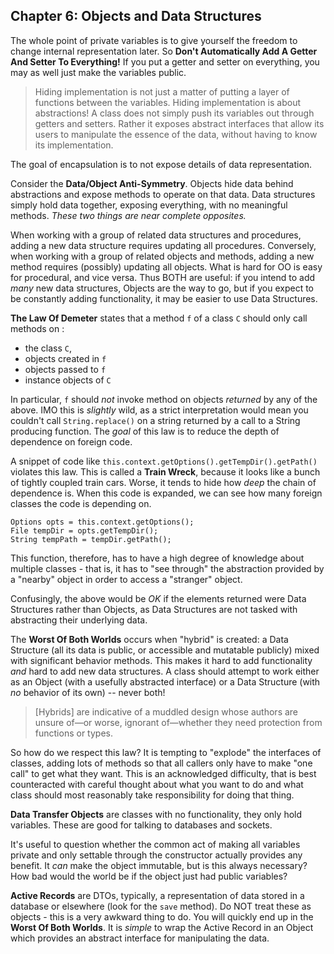 ## Chapter 6: Objects and Data Structures

The whole point of private variables is to give yourself the freedom to change internal representation later. So **Don't Automatically Add A Getter And Setter To Everything!** If you put a getter and setter on everything, you may as well just make the variables public.

> Hiding implementation is not just a matter of putting a layer of functions between the variables. Hiding implementation is about abstractions! A class does not simply push its variables out through getters and setters. Rather it exposes abstract interfaces that allow its users to manipulate the essence of the data, without having to know its implementation.

The goal of encapsulation is to not expose details of data representation.

Consider the **Data/Object Anti-Symmetry**. Objects hide data behind abstractions and expose methods to operate on that data. Data structures simply hold data together, exposing everything, with no meaningful methods. *These two things are near complete opposites.*

When working with a group of related data structures and procedures, adding a new data structure requires updating all procedures. Conversely, when working with a group of related objects and methods, adding a new method requires (possibly) updating all objects. What is hard for OO is easy for procedural, and vice versa. Thus BOTH are useful: if you intend to add *many* new data structures, Objects are the way to go, but if you expect to be constantly adding functionality, it may be easier to use Data Structures.

**The Law Of Demeter** states that a method `f` of a class `C` should only call methods on :

* the class `C`, 
* objects created in `f`
* objects passed to `f`
* instance objects of `C`

In particular, `f` should *not* invoke method on objects *returned* by any of the above. IMO this is *slightly* wild, as a strict interpretation would mean you couldn't call `String.replace()` on a string returned by a call to a String producing function. The *goal* of this law is to reduce the depth of dependence on foreign code.

A snippet of code like `this.context.getOptions().getTempDir().getPath()` violates this law. This is called a **Train Wreck**, because it looks like a bunch of tightly coupled train cars. Worse, it tends to hide how *deep* the chain of dependence is. When this code is expanded, we can see how many foreign classes the code is depending on.

```
Options opts = this.context.getOptions();
File tempDir = opts.getTempDir();
String tempPath = tempDir.getPath();
```

This function, therefore, has to have a high degree of knowledge about multiple classes - that is, it has to "see through" the abstraction provided by a "nearby" object in order to access a "stranger" object.

Confusingly, the above would be *OK* if the elements returned were Data Structures rather than Objects, as Data Structures are not tasked with abstracting their underlying data.

The **Worst Of Both Worlds** occurs when "hybrid" is created: a Data Structure (all its data is public, or accessible and mutatable publicly) mixed with significant behavior methods. This makes it hard to add functionality *and* hard to add new data structures. A class should attempt to work either as an Object (with a usefully abstracted interface) or a Data Structure (with *no* behavior of its own) -- never both!

>[Hybrids] are indicative of a muddled design whose authors are unsure of—or worse, ignorant of—whether they need protection from functions or types.

So how do we respect this law? It is tempting to "explode" the interfaces of classes, adding lots of methods so that all callers only have to make "one call" to get what they want. This is an acknowledged difficulty, that is best counteracted with careful thought about what you want to do and what class should most reasonably take responsibility for doing that thing.

**Data Transfer Objects** are classes with no functionality, they only hold variables. These are good for talking to databases and sockets. 

It's useful to question whether the common act of making all variables private and only settable through the constructor actually provides any benefit. It *can* make the object immutable, but is this always necessary? How bad would the world be if the object just had public variables?

**Active Records** are DTOs, typically, a representation of data stored in a database or elsewhere (look for the `save` method). Do NOT treat these as objects - this is a very awkward thing to do. You will quickly end up in the **Worst Of Both Worlds**. It is *simple* to wrap the Active Record in an Object which provides an abstract interface for manipulating the data.